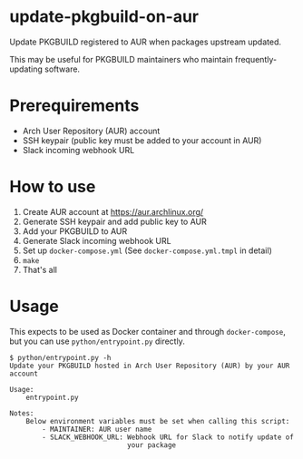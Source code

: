 # update-pkgbuild-on-aur
Update PKGBUILD registered to AUR when packages upstream updated.

This may be useful for PKGBUILD maintainers who maintain frequently-updating software.

# Prerequirements
- Arch User Repository (AUR) account
- SSH keypair (public key must be added to your account in AUR)
- Slack incoming webhook URL

# How to use
1. Create AUR account at https://aur.archlinux.org/
2. Generate SSH keypair and add public key to AUR
3. Add your PKGBUILD to AUR
4. Generate Slack incoming webhook URL
4. Set up `docker-compose.yml` (See `docker-compose.yml.tmpl` in detail)
5. `make`
6. That's all

# Usage
This expects to be used as Docker container and through `docker-compose`, but you can use `python/entrypoint.py` directly.

```
$ python/entrypoint.py -h
Update your PKGBUILD hosted in Arch User Repository (AUR) by your AUR account

Usage:
    entrypoint.py

Notes:
    Below environment variables must be set when calling this script:
        - MAINTAINER: AUR user name
        - SLACK_WEBHOOK_URL: Webhook URL for Slack to notify update of
                             your package
```
